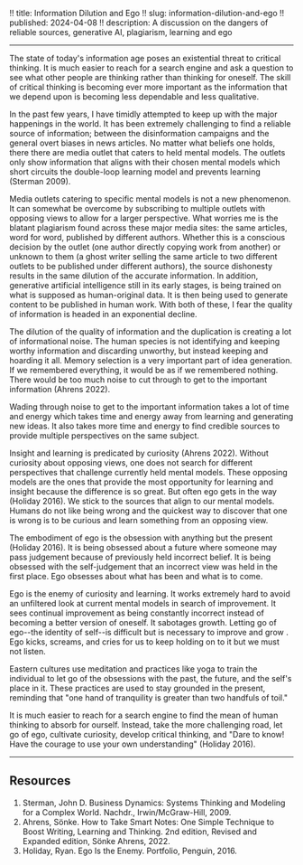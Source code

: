 !! title: Information Dilution and Ego
!! slug: information-dilution-and-ego
!! published: 2024-04-08
!! description: A discussion on the dangers of reliable sources, generative AI, plagiarism, learning and ego

---

The state of today's information age poses an existential threat to critical thinking. It is much
easier to reach for a search engine and ask a question to see what other people are thinking rather
than thinking for oneself. The skill of critical thinking is becoming ever more important as the
information that we depend upon is becoming less dependable and less qualitative.

In the past few years, I have timidly attempted to keep up with the major happenings in the world.
It has been extremely challenging to find a reliable source of information; between the
disinformation campaigns and the general overt biases in news articles. No matter what beliefs one
holds, there there are media outlet that caters to held mental models. The outlets only show
information that aligns with their chosen mental models which short circuits the double-loop
learning model and prevents learning (Sterman 2009).

Media outlets catering to specific mental models is not a new phenomenon. It can somewhat be
overcome by subscribing to multiple outlets with opposing views to allow for a larger perspective.
What worries me is the blatant plagiarism found across these major media sites: the same articles,
word for word, published by different authors. Whether this is a conscious decision by the outlet
(one author directly copying work from another) or unknown to them (a ghost writer selling the same
article to two different outlets to be published under different authors), the source dishonesty
results in the same dilution of the accurate information. In addition, generative artificial
intelligence still in its early stages, is being trained on what is supposed as human-original data.
It is then being used to generate content to be published in human work. With both of these, I fear
the quality of information is headed in an exponential decline.

The dilution of the quality of information and the duplication is creating a lot of informational
noise. The human species is not identifying and keeping worthy information and discarding unworthy,
but instead keeping and hoarding it all. Memory selection is a very important part of idea
generation. If we remembered everything, it would be as if we remembered nothing. There would be too
much noise to cut through to get to the important information (Ahrens 2022). 

Wading through noise to get to the important information takes a lot of time and energy which takes
time and energy away from learning and generating new ideas. It also takes more time and energy to
find credible sources to provide multiple perspectives on the same subject.

Insight and learning is predicated by curiosity (Ahrens 2022). Without curiosity about opposing
views, one does not search for different perspectives that challenge currently held mental models.
These opposing models are the ones that provide the most opportunity for learning and insight
because the difference is so great. But often ego gets in the way (Holiday 2016). We stick to the
sources that align to our mental models. Humans do not like being wrong and the quickest way to
discover that one is wrong is to be curious and learn something from an opposing view.

The embodiment of ego is the obsession with anything but the present (Holiday 2016). It is being
obsessed about a future where someone may pass judgement because of previously held incorrect
belief. It is being obsessed with the self-judgement that an incorrect view was held in the first
place. Ego obsesses about what has been and what is to come.

Ego is the enemy of curiosity and learning. It works extremely hard to avoid an unfiltered look at
current mental models in search of improvement. It sees continual improvement as being constantly
incorrect instead of becoming a better version of oneself. It sabotages growth. Letting go of ego--the
identity of self--is difficult but is necessary to improve and grow . Ego kicks, screams, and cries
for us to keep holding on to it but we must not listen.

Eastern cultures use meditation and practices like yoga to train the individual to let go of the
obsessions with the past, the future, and the self's place in it. These practices are used to stay
grounded in the present, reminding that "one hand of tranquility is greater than two handfuls of
toil."

It is much easier to reach for a search engine to find the mean of human thinking to absorb for
ourself. Instead, take the more challenging road, let go of ego, cultivate curiosity, develop
critical thinking, and "Dare to know! Have the courage to use your own understanding" (Holiday
2016).

---


## Resources

1. Sterman, John D. Business Dynamics: Systems Thinking and Modeling for a Complex World. Nachdr., Irwin/McGraw-Hill, 2009.
2. Ahrens, Sönke. How to Take Smart Notes: One Simple Technique to Boost Writing, Learning and Thinking. 2nd edition, Revised and Expanded edition, Sönke Ahrens, 2022.
3. Holiday, Ryan. Ego Is the Enemy. Portfolio, Penguin, 2016.
 
